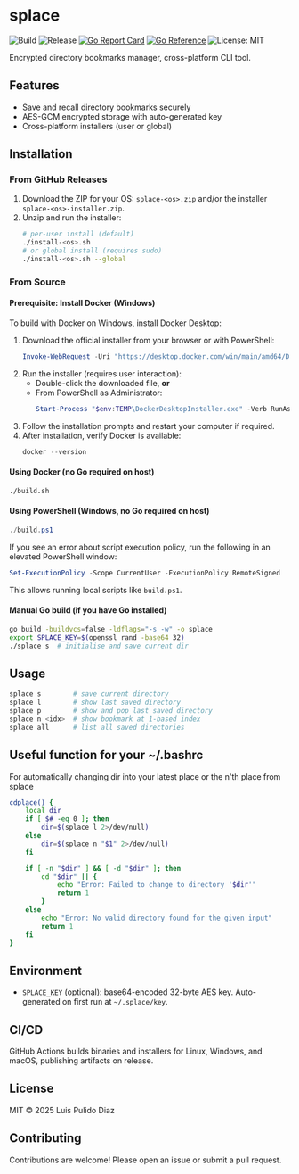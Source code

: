 
# splace

<!-- Badges -->
![Build](https://github.com/lpolish/splace/actions/workflows/build.yml/badge.svg)
![Release](https://img.shields.io/github/v/release/lpolish/splace?include_prereleases&label=release)
[![Go Report Card](https://goreportcard.com/badge/github.com/lpolish/splace)](https://goreportcard.com/report/github.com/lpolish/splace)
[![Go Reference](https://pkg.go.dev/badge/github.com/lpolish/splace.svg)](https://pkg.go.dev/github.com/lpolish/splace)
![License: MIT](https://img.shields.io/badge/license-MIT-blue.svg)

Encrypted directory bookmarks manager, cross-platform CLI tool.

## Features

- Save and recall directory bookmarks securely
- AES-GCM encrypted storage with auto-generated key
- Cross-platform installers (user or global)

## Installation

### From GitHub Releases

1. Download the ZIP for your OS: `splace-<os>.zip` and/or the installer `splace-<os>-installer.zip`.
2. Unzip and run the installer:
   ```bash
   # per-user install (default)
   ./install-<os>.sh
   # or global install (requires sudo)
   ./install-<os>.sh --global
   ```

### From Source



#### Prerequisite: Install Docker (Windows)

To build with Docker on Windows, install Docker Desktop:

1. Download the official installer from your browser or with PowerShell:
   ```powershell
   Invoke-WebRequest -Uri "https://desktop.docker.com/win/main/amd64/Docker%20Desktop%20Installer.exe" -OutFile "$env:TEMP\DockerDesktopInstaller.exe"
   ```
2. Run the installer (requires user interaction):
   - Double-click the downloaded file, **or**
   - From PowerShell as Administrator:
     ```powershell
     Start-Process "$env:TEMP\DockerDesktopInstaller.exe" -Verb RunAs
     ```
3. Follow the installation prompts and restart your computer if required.
4. After installation, verify Docker is available:
   ```powershell
   docker --version
   ```

#### Using Docker (no Go required on host)
```bash
./build.sh
```

#### Using PowerShell (Windows, no Go required on host)
```powershell
./build.ps1
```
If you see an error about script execution policy, run the following in an elevated PowerShell window:
```powershell
Set-ExecutionPolicy -Scope CurrentUser -ExecutionPolicy RemoteSigned
```
This allows running local scripts like `build.ps1`.

#### Manual Go build (if you have Go installed)
```bash
go build -buildvcs=false -ldflags="-s -w" -o splace
export SPLACE_KEY=$(openssl rand -base64 32)
./splace s  # initialise and save current dir
```

## Usage

```bash
splace s        # save current directory
splace l        # show last saved directory
splace p        # show and pop last saved directory
splace n <idx>  # show bookmark at 1-based index
splace all      # list all saved directories
```

## Useful function for your ~/.bashrc
For automatically changing dir into your latest place or the n'th place from splace

```bash
cdplace() {
    local dir
    if [ $# -eq 0 ]; then
        dir=$(splace l 2>/dev/null)
    else
        dir=$(splace n "$1" 2>/dev/null)
    fi

    if [ -n "$dir" ] && [ -d "$dir" ]; then
        cd "$dir" || {
            echo "Error: Failed to change to directory '$dir'"
            return 1
        }
    else
        echo "Error: No valid directory found for the given input"
        return 1
    fi
}
```

## Environment

- `SPLACE_KEY` (optional): base64-encoded 32-byte AES key. Auto-generated on first run at `~/.splace/key`.

## CI/CD

GitHub Actions builds binaries and installers for Linux, Windows, and macOS, publishing artifacts on release.

## License

MIT © 2025 Luis Pulido Diaz

## Contributing

Contributions are welcome! Please open an issue or submit a pull request.
